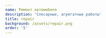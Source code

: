```yaml
---
name: Ремонт автомобиля
description: 'Слесарные, агрегатные работы'
title: repair
background: /assets/repair.png
order: '5'
---
```


